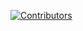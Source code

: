 [![Contributors][contributors-shield]][contributors-url]


[contributors-shield]: https://img.shields.io/github/contributors/WahajJaved20/Sarcasm_Detection-Feature_Selection.svg?style=for-the-badge
[contributors-url]: https://github.com/WahajJaved20/Sarcasm_Detection-Feature_Selection/graphs/contributors
